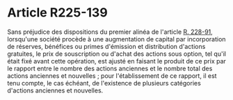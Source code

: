 # Article R225-139

Sans préjudice des dispositions du premier alinéa de l'article <a href='/affichCodeArticle.do?cidTexte=LEGITEXT000005634379&idArticle=LEGIARTI000006263136&dateTexte=&categorieLien=cid' title='Code de commerce - art. R228-91 (V)'>R. 228-91</a>, lorsqu'une société procède à une augmentation de capital par incorporation de réserves, bénéfices ou primes d'émission et distribution d'actions gratuites, le prix de souscription ou d'achat des actions sous option, tel qu'il était fixé avant cette opération, est ajusté en faisant le produit de ce prix par le rapport entre le nombre des actions anciennes et le nombre total des actions anciennes et nouvelles ; pour l'établissement de ce rapport, il est tenu compte, le cas échéant, de l'existence de plusieurs catégories d'actions anciennes et nouvelles.